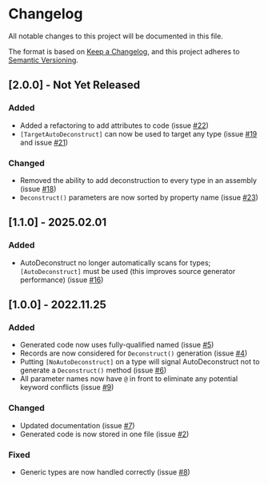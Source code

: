 # Changelog

All notable changes to this project will be documented in this file.

The format is based on [Keep a Changelog](https://keepachangelog.com/en/1.0.0/),
and this project adheres to [Semantic Versioning](https://semver.org/spec/v2.0.0.html).

## [2.0.0] - Not Yet Released

### Added
- Added a refactoring to add attributes to code (issue [#22](https://github.com/JasonBock/AutoDeconstruct/issues/22))
- `[TargetAutoDeconstruct]` can now be used to target any type (issue [#19](https://github.com/JasonBock/AutoDeconstruct/issues/19) and issue [#21](https://github.com/JasonBock/AutoDeconstruct/issues/21))

### Changed
- Removed the ability to add deconstruction to every type in an assembly (issue [#18](https://github.com/JasonBock/AutoDeconstruct/issues/18))
- `Deconstruct()` parameters are now sorted by property name (issue [#23](https://github.com/JasonBock/AutoDeconstruct/issues/23))

## [1.1.0] - 2025.02.01

### Added
- AutoDeconstruct no longer automatically scans for types; `[AutoDeconstruct]` must be used (this improves source generator performance) (issue [#16](https://github.com/JasonBock/AutoDeconstruct/issues/16))

## [1.0.0] - 2022.11.25

### Added
- Generated code now uses fully-qualified named (issue [#5](https://github.com/JasonBock/AutoDeconstruct/issues/5))
- Records are now considered for `Deconstruct()` generation (issue [#4](https://github.com/JasonBock/AutoDeconstruct/issues/4))
- Putting `[NoAutoDeconstruct]` on a type will signal AutoDeconstruct not to generate a `Deconstruct()` method (issue [#6](https://github.com/JasonBock/AutoDeconstruct/issues/6))
- All parameter names now have `@` in front to eliminate any potential keyword conflicts (issue [#9](https://github.com/JasonBock/AutoDeconstruct/issues/9))

### Changed
- Updated documentation (issue [#7](https://github.com/JasonBock/AutoDeconstruct/issues/7))
- Generated code is now stored in one file (issue [#2](https://github.com/JasonBock/AutoDeconstruct/issues/2))

### Fixed
- Generic types are now handled correctly (issue [#8](https://github.com/JasonBock/AutoDeconstruct/issues/8))